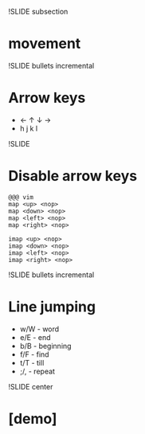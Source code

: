 !SLIDE subsection

# movement #

!SLIDE bullets incremental

# Arrow keys #

* ← ↑ ↓ →
* h j k l

!SLIDE

# Disable arrow keys #

    @@@ vim
    map <up> <nop>
    map <down> <nop>
    map <left> <nop>
    map <right> <nop>

    imap <up> <nop>
    imap <down> <nop>
    imap <left> <nop>
    imap <right> <nop>

!SLIDE bullets incremental

# Line jumping #

* w/W - word
* e/E - end
* b/B - beginning
* f/F - find
* t/T - till
* ;/, - repeat

!SLIDE center

# [demo] #
